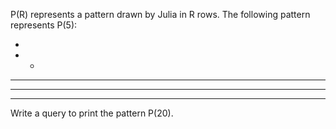 P(R) represents a pattern drawn by Julia in R rows. The following pattern represents P(5):  

* 
* * 
* * * 
* * * * 
* * * * *
Write a query to print the pattern P(20).  
